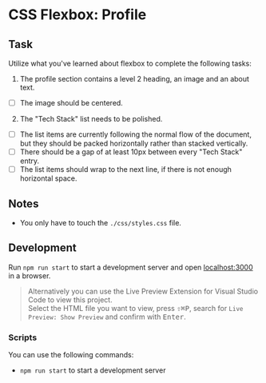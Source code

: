# CSS Flexbox: Profile
 
## Task

Utilize what you've learned about flexbox to complete the following tasks:

1. The profile section contains a level 2 heading, an image and an about text.

- [ ] The image should be centered.

2. The "Tech Stack" list needs to be polished.

- [ ] The list items are currently following the normal flow of the document, but they should be packed horizontally rather than stacked vertically.
- [ ] There should be a gap of at least 10px between every "Tech Stack" entry.
- [ ] The list items should wrap to the next line, if there is not enough horizontal space.

## Notes

- You only have to touch the `./css/styles.css` file.

## Development

Run `npm run start` to start a development server and open [localhost:3000](http://localhost:3000) in a browser.

> Alternatively you can use the Live Preview Extension for Visual Studio Code to view this project.  
> Select the HTML file you want to view, press <kbd>⇧</kbd><kbd>⌘</kbd><kbd>P</kbd>, search for `Live Preview: Show Preview` and confirm with <kbd>Enter</kbd>.



### Scripts

You can use the following commands:

- `npm run start` to start a development server
